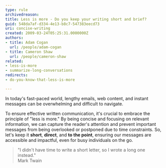 ```yaml
---
type: rule
archivedreason: 
title: Less is more - Do you keep your writing short and brief?
guid: 548da7af-d334-4e13-b8c7-547383eecd73
uri: concise-writing
created: 2009-03-24T05:25:31.0000000Z
authors:
- title: Adam Cogan
  url: /people/adam-cogan
- title: Cameron Shaw
  url: /people/cameron-shaw
related:
- less-is-more
- summarize-long-conversations
redirects:
- do-you-know-that-less-is-more

---
```


In today's fast-paced world, lengthy emails, web content, and instant messages can be overwhelming and difficult to navigate. 

To ensure effective written communication, it's crucial to embrace the principle of "less is more." By being concise and focusing on relevant information, we can capture the reader's attention and prevent important messages from being overlooked or postponed due to time constraints. So, let's keep it **short**, **direct**, and **to the point**, ensuring our messages are accessible and impactful, even for busy individuals on the go.

<!--endintro-->

> "I didn't have time to write a short letter, so I wrote a long one instead."   
Mark Twain

